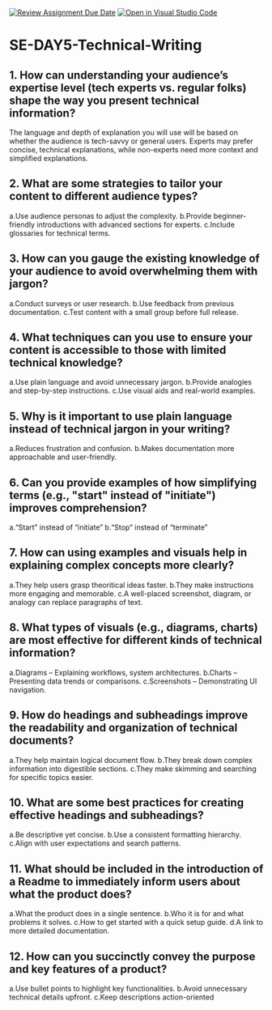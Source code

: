 [![Review Assignment Due Date](https://classroom.github.com/assets/deadline-readme-button-22041afd0340ce965d47ae6ef1cefeee28c7c493a6346c4f15d667ab976d596c.svg)](https://classroom.github.com/a/zsAR-pyY)
[![Open in Visual Studio Code](https://classroom.github.com/assets/open-in-vscode-2e0aaae1b6195c2367325f4f02e2d04e9abb55f0b24a779b69b11b9e10269abc.svg)](https://classroom.github.com/online_ide?assignment_repo_id=18458444&assignment_repo_type=AssignmentRepo)
# SE-DAY5-Technical-Writing
## 1. How can understanding your audience’s expertise level (tech experts vs. regular folks) shape the way you present technical information?
The language and depth of explanation you will use will be based on whether the audience is tech-savvy or general users.
Experts may prefer concise, technical explanations, while non-experts need more context and simplified explanations.

## 2. What are some strategies to tailor your content to different audience types?
a.Use audience personas to adjust the complexity.
b.Provide beginner-friendly introductions with advanced sections for experts.
c.Include glossaries for technical terms.

## 3. How can you gauge the existing knowledge of your audience to avoid overwhelming them with jargon?
a.Conduct surveys or user research.
b.Use feedback from previous documentation.
c.Test content with a small group before full release.

## 4. What techniques can you use to ensure your content is accessible to those with limited technical knowledge?
a.Use plain language and avoid unnecessary jargon.
b.Provide analogies and step-by-step instructions.
c.Use visual aids and real-world examples.

## 5. Why is it important to use plain language instead of technical jargon in your writing?
a.Reduces frustration and confusion.
b.Makes documentation more approachable and user-friendly.

## 6. Can you provide examples of how simplifying terms (e.g., "start" instead of "initiate") improves comprehension?
a.“Start” instead of “initiate”
b.“Stop” instead of “terminate”

## 7. How can using examples and visuals help in explaining complex concepts more clearly?
a.They help users grasp theoritical ideas faster.
b.They make instructions more engaging and memorable.
c.A well-placed screenshot, diagram, or analogy can replace paragraphs of text.

## 8. What types of visuals (e.g., diagrams, charts) are most effective for different kinds of technical information?
a.Diagrams – Explaining workflows, system architectures.
b.Charts – Presenting data trends or comparisons.
c.Screenshots – Demonstrating UI navigation.

## 9. How do headings and subheadings improve the readability and organization of technical documents?
a.They help maintain logical document flow.
b.They break down complex information into digestible sections.
c.They make skimming and searching for specific topics easier.

## 10. What are some best practices for creating effective headings and subheadings?
a.Be descriptive yet concise.
b.Use a consistent formatting hierarchy.
c.Align with user expectations and search patterns.

## 11. What should be included in the introduction of a Readme to immediately inform users about what the product does?
a.What the product does in a single sentence.
b.Who it is for and what problems it solves.
c.How to get started with a quick setup guide.
d.A link to more detailed documentation.

## 12. How can you succinctly convey the purpose and key features of a product?
a.Use bullet points to highlight key functionalities.
b.Avoid unnecessary technical details upfront.
c.Keep descriptions action-oriented 


